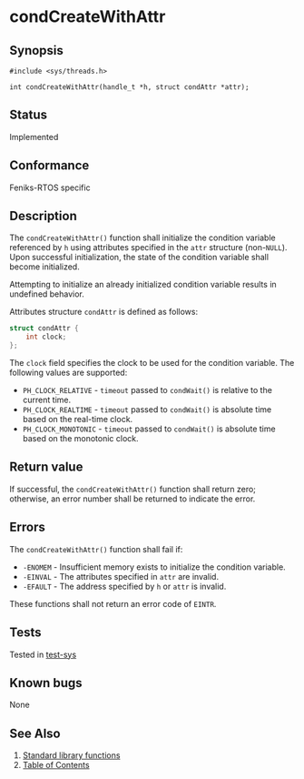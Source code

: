 # condCreateWithAttr

## Synopsis

`#include <sys/threads.h>`

`int condCreateWithAttr(handle_t *h, struct condAttr *attr);`

## Status

Implemented

## Conformance

Feniks-RTOS specific

## Description

The `condCreateWithAttr()` function shall initialize the condition variable referenced by `h` using attributes
specified in the `attr` structure (non-`NULL`). Upon successful initialization, the state of the condition variable
shall become initialized.

Attempting to initialize an already initialized condition variable results in undefined behavior.

Attributes structure `condAttr` is defined as follows:

```c
struct condAttr {
	int clock;
};
```

The `clock` field specifies the clock to be used for the condition variable. The following values are supported:

* `PH_CLOCK_RELATIVE` - `timeout` passed to `condWait()` is relative to the current time.
* `PH_CLOCK_REALTIME` - `timeout` passed to `condWait()` is absolute time based on the real-time clock.
* `PH_CLOCK_MONOTONIC` - `timeout` passed to `condWait()` is absolute time based on the monotonic clock.

## Return value

If successful, the `condCreateWithAttr()` function shall return zero; otherwise,
an error number shall be returned to indicate the error.

## Errors

The `condCreateWithAttr()` function shall fail if:

* `-ENOMEM` - Insufficient memory exists to initialize the condition variable.
* `-EINVAL` - The attributes specified in `attr` are invalid.
* `-EFAULT` - The address specified by `h` or `attr` is invalid.

These functions shall not return an error code of `EINTR`.

## Tests

Tested in [test-sys](https://github.com/feniks-rtos/feniks-rtos-tests/tree/master/sys)

## Known bugs

None

## See Also

1. [Standard library functions](../../index.md)
2. [Table of Contents](../../../../index.md)
